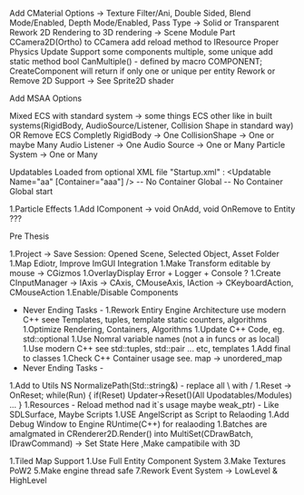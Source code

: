 Add CMaterial Options -> Texture Filter/Ani, Double Sided, Blend Mode/Enabled, Depth Mode/Enabled, Pass Type -> Solid or Transparent
Rework 2D Rendering to 3D rendering -> Scene Module Part CCamera2D(Ortho) to CCamera
add reload method to IResource
Proper Physics Update
Support some components multiple, some unique add static method bool CanMultiple() - defined by macro COMPONENT; CreateComponent will return if only one or unique per entity
Rework or Remove 2D Support -> See Sprite2D shader

Add MSAA Options

Mixed ECS with standard system -> some things ECS other like in built systems(RigidBody, AudioSource/Listener, Collision Shape in standard way)
OR
Remove ECS Completly
RigidBody -> One
CollisionShape -> One or maybe Many
Audio Listener -> One 
Audio Source -> One or Many
Particle System -> One or Many

Updatables Loaded from optional XML file "Startup.xml" : 
<Updatable Name="aa" [Container="aaa"] /> -- No Container Global
<Start Container="aaa" /> -- No Container Global start


1.Particle Effects
1.Add IComponent -> void OnAdd, void OnRemove to Entity ???

Pre Thesis

1.Project -> Save Session: Opened Scene, Selected Object, Asset Folder
1.Map Ediotr, Improve ImGUI Integration
1.Make Transform editable by mouse -> CGizmos
1.OverlayDisplay Error + Logger + Console ?
1.Create CInputManager -> IAxis -> CAxis, CMouseAxis, IAction -> CKeyboardAction, CMouseAction
1.Enable/Disable Components

- Never Ending Tasks -
1.Rework Entiry Engine Architecture use modern C++ seee Templates, tuples, template static counters, algorithms
1.Optimize Rendering, Containers, Algorithms
1.Update C++ Code, eg. std::optional
1.Use Nomral variable names (not a in funcs or as local)
1.Use modern C++ see std::tuples, std::pair ... etc, templates
1.Add final to classes
1.Check C++ Container usage see. map -> unordered_map
- Never Ending Tasks -

1.Add to Utils NS NormalizePath(Std::string&) - replace all \ with /
1.Reset -> OnReset; while(Run) { if(Reset) Updater->Reset()(All Upodatables/Modules) ... }
1.Resources - Reload method nad it`s usage maybe weak_ptr) - Like SDLSurface, Maybe Scripts
1.USE AngelScript as Script to Relaoding
1.Add Debug Window to Engine RUntime(C++) for realaoding
1.Batches are amalgmated in CRenderer2D.Render() into MultiSet(CDrawBatch, IDrawCommand) -> Set State Here ,Make campatibile with 3D

1.Tiled Map Support
1.Use Full Entity Component System
3.Make Textures PoW2
5.Make engine thread safe
7.Rework Event System -> LowLevel & HighLevel